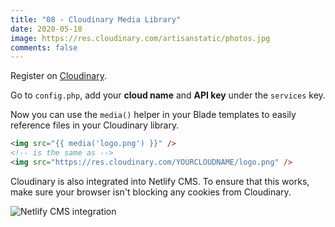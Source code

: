 ```yaml
---
title: "08 - Cloudinary Media Library"
date: 2020-05-18
image: https://res.cloudinary.com/artisanstatic/photos.jpg
comments: false
---
```


Register on [Cloudinary](https://cloudinary.com/invites/lpov9zyyucivvxsnalc5/qq2slabgpy590znlop4j).

Go to `config.php`, add your **cloud name** and **API key** under the `services` key.

Now you can use the `media()` helper in your Blade templates to easily reference files in your Cloudinary library.

```html
<img src="{{ media('logo.png') }}" />
<!-- is the same as -->
<img src="https://res.cloudinary.com/YOURCLOUDNAME/logo.png" />
```

Cloudinary is also integrated into Netlify CMS. To ensure that this works, make sure your browser isn't blocking any cookies from Cloudinary.

![Netlify CMS integration](https://res.cloudinary.com/artisanstatic/cloudinary.png)

